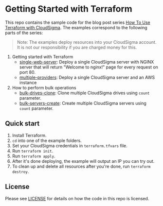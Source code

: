 # Getting Started with Terraform

This repo contains the sample code for the blog post series [How To Use Terraform with CloudSigma](https://www.cloudsigma.com/how-to-deploy-your-virtual-infrastructure-at-cloudsigma-with-terraform/).
The examples correspond to the following parts of the series:

> Note: The examples deploy resources into your CloudSigma account. It is not our responsibility if you are charged money for this.

1. Getting started with Terraform
    - [single-web-server](./single-web-server): Deploy a single CloudSigma server with NGINX server that will return
      "Welcome to nginx!" page for every request on port 80.
    - [multiple-providers](./multiple-providers): Deploy a single CloudSigma server and an AWS instance
2. How to perform bulk operations
    - [bulk-drives-clone](./bulk-drives-clone): Clone multiple CloudSigma drives using `count` parameter.
    - [bulk-servers-create](./bulk-servers-create): Create multiple CloudSigma servers using `count` parameter.

## Quick start

1. Install Terraform.
2. `cd` into one of the example folders.
3. Set your CloudSigma credentials in `terraform.tfvars` file.
4. Run `terraform init`.
5. Run `terraform apply`.
6. After it's done deploying, the example will output an IP you can try out.
7. To clean up and delete all resources after you're done, run `terraform destroy`.

## License

Please see [LICENSE](LICENSE) for details on how the code in this repo is licensed.
